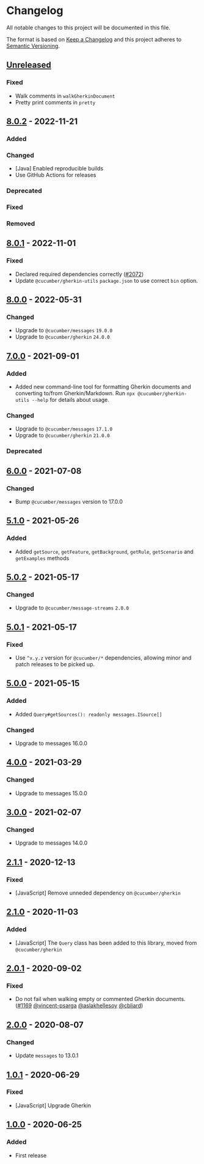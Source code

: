 # Changelog

All notable changes to this project will be documented in this file.

The format is based on [Keep a Changelog](http://keepachangelog.com/)
and this project adheres to [Semantic Versioning](http://semver.org/).

## [Unreleased]
### Fixed
- Walk comments in `walkGherkinDocument`
- Pretty print comments in `pretty`

## [8.0.2] - 2022-11-21
### Added

### Changed
- [Java] Enabled reproducible builds
- Use GitHub Actions for releases

### Deprecated

### Fixed

### Removed

## [8.0.1] - 2022-11-01
### Fixed
- Declared required dependencies correctly ([#2072](https://github.com/cucumber/common/pull/2072))
- Update `@cucumber/gherkin-utils` `package.json` to use correct `bin` option.

## [8.0.0] - 2022-05-31
### Changed
- Upgrade to `@cucumber/messages` `19.0.0`
- Upgrade to `@cucumber/gherkin` `24.0.0`

## [7.0.0] - 2021-09-01
### Added
- Added new command-line tool for formatting Gherkin documents and converting to/from Gherkin/Markdown.
Run `npx @cucumber/gherkin-utils --help` for details about usage.

### Changed
- Upgrade to `@cucumber/messages` `17.1.0`
- Upgrade to `@cucumber/gherkin` `21.0.0`

### Deprecated

## [6.0.0] - 2021-07-08
### Changed
- Bump `@cucumber/messages` version to 17.0.0

## [5.1.0] - 2021-05-26
### Added
- Added `getSource`, `getFeature`, `getBackground`, `getRule`, `getScenario` and `getExamples` methods

## [5.0.2] - 2021-05-17
### Changed
- Upgrade to `@cucumber/message-streams` `2.0.0`

## [5.0.1] - 2021-05-17
### Fixed
- Use `^x.y.z` version for `@cucumber/*` dependencies, allowing minor and patch releases to be picked up.

## [5.0.0] - 2021-05-15
### Added
- Added `Query#getSources(): readonly messages.ISource[]`

### Changed
- Upgrade to messages 16.0.0

## [4.0.0] - 2021-03-29
### Changed
- Upgrade to messages 15.0.0

## [3.0.0] - 2021-02-07
### Changed
- Upgrade to messages 14.0.0

## [2.1.1] - 2020-12-13
### Fixed
- [JavaScript] Remove unneded dependency on `@cucumber/gherkin`

## [2.1.0] - 2020-11-03
### Added
- [JavaScript] The `Query` class has been added to this library, moved from `@cucumber/gherkin`

## [2.0.1] - 2020-09-02
### Fixed
- Do not fail when walking empty or commented Gherkin documents.
([#1169](https://github.com/cucumber/cucumber/pull/1169)
[@vincent-psarga](https://github.com/vincent-psarga)
[@aslakhellesoy](https://github.com/aslakhellesoy)
[@cbliard](https://github.com/cbliard))

## [2.0.0] - 2020-08-07
### Changed
- Update `messages` to 13.0.1

## [1.0.1] - 2020-06-29
### Fixed
- [JavaScript] Upgrade Gherkin

## [1.0.0] - 2020-06-25
### Added
- First release

[Unreleased]: https://github.com/cucumber/cucumber/compare/gherkin-utils/v8.0.2...main
[8.0.2]: https://github.com/cucumber/cucumber/compare/gherkin-utils/v8.0.1...main
[8.0.1]: https://github.com/cucumber/cucumber/compare/gherkin-utils/v8.0.0...gherkin-utils/v8.0.1
[8.0.0]: https://github.com/cucumber/cucumber/compare/gherkin-utils/v7.0.0...gherkin-utils/v8.0.0
[7.0.0]: https://github.com/cucumber/cucumber/compare/gherkin-utils/v6.0.0...gherkin-utils/v7.0.0
[6.0.0]: https://github.com/cucumber/cucumber/compare/gherkin-utils/v5.1.0...gherkin-utils/v6.0.0
[5.1.0]: https://github.com/cucumber/cucumber/compare/gherkin-utils/v5.0.2...gherkin-utils/v5.1.0
[5.0.2]: https://github.com/cucumber/cucumber/compare/gherkin-utils/v5.0.1...gherkin-utils/v5.0.2
[5.0.1]: https://github.com/cucumber/cucumber/compare/gherkin-utils/v5.0.0...gherkin-utils/v5.0.1
[5.0.0]: https://github.com/cucumber/cucumber/compare/gherkin-utils/v4.0.0...gherkin-utils/v5.0.0
[4.0.0]: https://github.com/cucumber/cucumber/compare/gherkin-utils/v3.0.0...gherkin-utils/v4.0.0
[3.0.0]: https://github.com/cucumber/cucumber/compare/gherkin-utils/v2.1.1...gherkin-utils/v3.0.0
[2.1.1]: https://github.com/cucumber/cucumber/compare/gherkin-utils/v2.1.0...gherkin-utils/v2.1.1
[2.1.0]: https://github.com/cucumber/cucumber/compare/gherkin-utils/v2.0.1...gherkin-utils/v2.1.0
[2.0.1]: https://github.com/cucumber/cucumber/compare/gherkin-utils/v2.0.0...gherkin-utils/v2.0.1
[2.0.0]: https://github.com/cucumber/cucumber/compare/gherkin-utils/v1.0.1...gherkin-utils/v2.0.0
[1.0.1]: https://github.com/cucumber/cucumber/compare/gherkin-utils/v1.0.0...gherkin-utils/v1.0.1
[1.0.0]: https://github.com/cucumber/cucumber/releases/tag/gherkin-utils/v1.0.0
